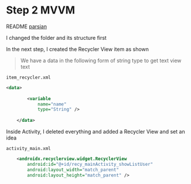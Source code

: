 # Step 2 MVVM
 
README <a href="./README_fa.md">parsian</a>

 I changed the folder and its structure first
 
 In the next step, I created the Recycler View item as shown
 
 > We have a data in the following form of string type to get text view text

``item_recycler.xml``
```xml
<data>
        
        <variable
            name="name"
            type="String" />
        
    </data>
```

Inside Activity, I deleted everything and added a Recycler View and set an idea

``activity_main.xml``
```xml
    <androidx.recyclerview.widget.RecyclerView
        android:id="@+id/recy_mainActivity_showListUser"
        android:layout_width="match_parent"
        android:layout_height="match_parent" />
```
